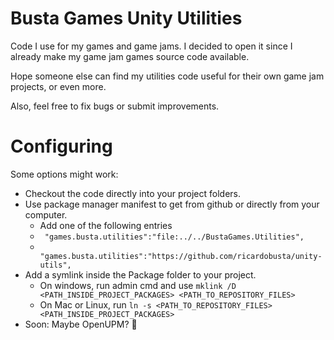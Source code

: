 # Busta Games Unity Utilities

Code I use for my games and game jams.
I decided to open it since I already make my game jam games source code available. 

Hope someone else can find my utilities code useful for their own game jam projects, or even more.

Also, feel free to fix bugs or submit improvements. 

# Configuring

Some options might work:
- Checkout the code directly into your project folders.
- Use package manager manifest to get from github or directly from your computer.
  - Add one of the following entries 
  - ``` "games.busta.utilities":"file:../../BustaGames.Utilities",```
  - ``` "games.busta.utilities":"https://github.com/ricardobusta/unity-utils",```
- Add a symlink inside the Package folder to your project. 
  - On windows, run admin cmd and use `mklink /D <PATH_INSIDE_PROJECT_PACKAGES> <PATH_TO_REPOSITORY_FILES>`
  - On Mac or Linux, run `ln -s <PATH_TO_REPOSITORY_FILES> <PATH_INSIDE_PROJECT_PACKAGES>`
- Soon: Maybe OpenUPM? 🤷